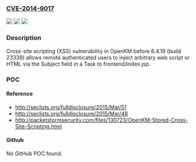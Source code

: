 ### [CVE-2014-9017](https://cve.mitre.org/cgi-bin/cvename.cgi?name=CVE-2014-9017)
![](https://img.shields.io/static/v1?label=Product&message=n%2Fa&color=blue)
![](https://img.shields.io/static/v1?label=Version&message=n%2Fa&color=blue)
![](https://img.shields.io/static/v1?label=Vulnerability&message=n%2Fa&color=brighgreen)

### Description

Cross-site scripting (XSS) vulnerability in OpenKM before 6.4.19 (build 23338) allows remote authenticated users to inject arbitrary web script or HTML via the Subject field in a Task to frontend/index.jsp.

### POC

#### Reference
- http://seclists.org/fulldisclosure/2015/Mar/51
- http://seclists.org/fulldisclosure/2015/Mar/48
- http://packetstormsecurity.com/files/130723/OpenKM-Stored-Cross-Site-Scripting.html

#### Github
No GitHub POC found.

